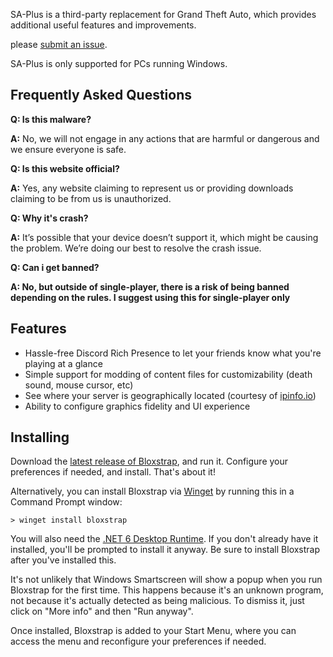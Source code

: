 SA-Plus is a third-party replacement for Grand Theft Auto, which provides additional useful features and improvements.

please [submit an issue](https://github.com/bloxstraplabs/bloxstrap/issues).

SA-Plus is only supported for PCs running Windows.

## Frequently Asked Questions

**Q: Is this malware?**

**A:** No, we will not engage in any actions that are harmful or dangerous and we ensure everyone is safe.

**Q: Is this website official?**

**A:** Yes, any website claiming to represent us or providing downloads claiming to be from us is unauthorized.

**Q: Why it's crash?**

**A:** It’s possible that your device doesn’t support it, which might be causing the problem. We’re doing our best to resolve the crash issue.

**Q: Can i get banned?**

**A: No, but outside of single-player, there is a risk of being banned depending on the rules. I suggest using this for single-player only**

## Features

- Hassle-free Discord Rich Presence to let your friends know what you're playing at a glance
- Simple support for modding of content files for customizability (death sound, mouse cursor, etc)
- See where your server is geographically located (courtesy of [ipinfo.io](https://ipinfo.io))
- Ability to configure graphics fidelity and UI experience

## Installing
Download the [latest release of Bloxstrap](https://github.com/bloxstraplabs/bloxstrap/releases/latest), and run it. Configure your preferences if needed, and install. That's about it!

Alternatively, you can install Bloxstrap via [Winget](https://winstall.app/apps/pizzaboxer.Bloxstrap) by running this in a Command Prompt window:
```
> winget install bloxstrap
```

You will also need the [.NET 6 Desktop Runtime](https://aka.ms/dotnet-core-applaunch?missing_runtime=true&arch=x64&rid=win11-x64&apphost_version=6.0.16&gui=true). If you don't already have it installed, you'll be prompted to install it anyway. Be sure to install Bloxstrap after you've installed this.

It's not unlikely that Windows Smartscreen will show a popup when you run Bloxstrap for the first time. This happens because it's an unknown program, not because it's actually detected as being malicious. To dismiss it, just click on "More info" and then "Run anyway".

Once installed, Bloxstrap is added to your Start Menu, where you can access the menu and reconfigure your preferences if needed.
